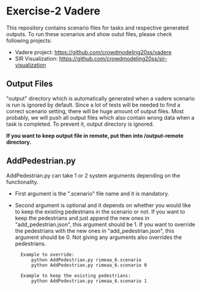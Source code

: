 # Exercise-2 Vadere
This repository contains scenario files for tasks and respective generated outputs. To run these scenarios and show outut files, please check following projects:
- Vadere project: https://github.com/crowdmodeling20ss/vadere
- SIR Visualization: https://github.com/crowdmodeling20ss/sir-visualization

## Output Files
"output" directory which is automatically generated when a vadere scenario is run is ignored by default. Since a lot of tests will be needed to find a correct scenario setting, there will be huge amount of output files. Most probably, we will push all output files which also contain wrong data when a task is completed. To prevent it, output directory is ignored.

**If you want to keep output file in remote, put then into /output-remote directory.**

## AddPedestrian.py
AddPedestrian.py can take 1 or 2 system arguments depending on the functionality.
- First argument is the ".scenario" file name and it is mandatory.
- Second argument is optional and it depends on whether you would like to keep the existing pedestrians in the scenario or not. If you want to keep the pedestrians and just append the new ones in "add_pedestrian.json", this argument should be 1. If you want to override the pedestrians with the new ones in "add_pedestrian.json", this argument should be 0. Not giving any arguments also overrides the pedestrians.

		Example to override:
			python AddPedestrian.py rimeaa_6.scenario
			python AddPedestrian.py rimeaa_6.scenario 0

		Example to keep the existing pedestrians:
			python AddPedestrian.py rimeaa_6.scenario 1

		
